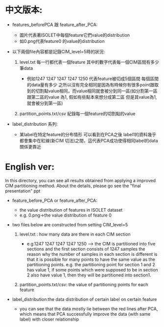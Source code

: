 # 中文版本:
* features_beforePCA 跟 feature_after_PCA:
    * 圖片代表著ISOLET中每個feature它們value的distribution
    * 如0.png代表feature0 的value的distribution


* 以下兩個file內容都是記錄CIM_level=5時的狀況:
    1. level.txt 每一行都代表一個feature 其中的數字代表每一個CIM區間有多少筆data
        * 例如1247 1247 1247 1247 1250 代表feature被切成5個區間 每個區間的data量有多少
之所以沒有完全相同是因為有時候你有很多point跟取到的切割點value相同，而value相同就會被分到同一區(如分割第一區 跟第二區的value 為1, 假如有些點本來想分成第二區 但是其value為1,就會被分到第一區)

    2. partition_points.txt/csv
紀錄每一個feature的切割點的value

* label_distribution 系列:
    * 某label在特定feature的分布情形
    可以看到在PCA之後 label1的資料幾乎都會集中在紅線(新CIM 切法)之間，這代表PCA成功使得相同label的data關係更靠近

# English ver:
In this directory, you can see all results obtained from applying a improved CIM partitioning method.
About the details, please go see the "final presentation" ppt


* feature_before_PCA or feature_after_PCA:
    * the value distribution of features in ISOLET dataset 
    * e.g. 0.png->the value distribution of feature 0


* two files below are constructed from setting CIM_level=5
    1.  level.txt : how many data are there in each CIM section
        * e.g.1247 1247 1247 1247 1250 --> the CIM is partitioned into five sections and the first section consists of 1247 samples
the reason why the number of samples in each section is different is that it is possible for many points to have the same value as the partitioning points.
e.g. the partitioning point for section 1 and 2 has value 1, if some points which were supposed to be in section 2 also have value 1, then they will be partitioned into section1.

    2.  partition_points.txt/csv: the value of partitioning points for each feature

* label_distribution:the data distribution of certain label on certain feature
    * you can see that the data mostly lie between the red lines after PCA, which means that PCA successfully improve the data (with same label) with closer relationship